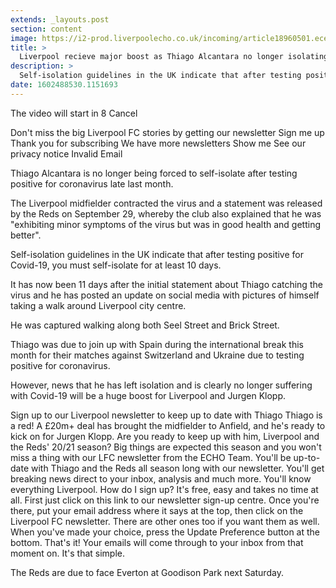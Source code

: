 ```yaml
--- 
extends: _layouts.post 
section: content 
image: https://i2-prod.liverpoolecho.co.uk/incoming/article18960501.ece/ALTERNATES/s1200/0_JS219134675.jpg 
title: > 
  Liverpool recieve major boost as Thiago Alcantara no longer isolating after positive Covid-19 test 
description: > 
  Self-isolation guidelines in the UK indicate that after testing positive for Covid-19, you must self-isolate for at least 10 days.Thiago was due to join up with Spain during the international break this month for their matches against Switzerland and Ukraine due to testing positive for coronavirus.However, news that he has left isolation and is clearly no longer suffering with Covid-19 will be a huge boost for Liverpool and Jurgen Klopp.Sign up to our Liverpool newsletter to keep up to date with Thiago Thiago is a red!Once you're there, put your email address where it says at the top, then click on the Liverpool FC newsletter. 
date: 1602488530.1151693 
--- 
```

The video will start in 8 Cancel

Don't miss the big Liverpool FC stories by getting our newsletter Sign me up Thank you for subscribing We have more newsletters Show me See our privacy notice Invalid Email

Thiago Alcantara is no longer being forced to self-isolate after testing positive for coronavirus late last month.

The Liverpool midfielder contracted the virus and a statement was released by the Reds on September 29, whereby the club also explained that he was "exhibiting minor symptoms of the virus but was in good health and getting better".

Self-isolation guidelines in the UK indicate that after testing positive for Covid-19, you must self-isolate for at least 10 days.

It has now been 11 days after the initial statement about Thiago catching the virus and he has posted an update on social media with pictures of himself taking a walk around Liverpool city centre.

He was captured walking along both Seel Street and Brick Street.

Thiago was due to join up with Spain during the international break this month for their matches against Switzerland and Ukraine due to testing positive for coronavirus.

However, news that he has left isolation and is clearly no longer suffering with Covid-19 will be a huge boost for Liverpool and Jurgen Klopp.

Sign up to our Liverpool newsletter to keep up to date with Thiago Thiago is a red! A £20m+ deal has brought the midfielder to Anfield, and he's ready to kick on for Jurgen Klopp. Are you ready to keep up with him, Liverpool and the Reds' 20/21 season? Big things are expected this season and you won't miss a thing with our LFC newsletter from the ECHO Team. You'll be up-to-date with Thiago and the Reds all season long with our newsletter. You'll get breaking news direct to your inbox, analysis and much more. You'll know everything Liverpool. How do I sign up? It's free, easy and takes no time at all. First just click on this link to our newsletter sign-up centre. Once you're there, put your email address where it says at the top, then click on the Liverpool FC newsletter. There are other ones too if you want them as well. When you've made your choice, press the Update Preference button at the bottom. That's it! Your emails will come through to your inbox from that moment on. It's that simple.

The Reds are due to face Everton at Goodison Park next Saturday.